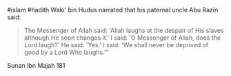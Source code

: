 #islam #hadith
Waki' bin Hudus narrated that his paternal uncle Abu Razin said:

>The Messenger of Allah said: 'Allah laughs at the despair of His slaves although He soon changes it.' I said: 'O Messenger of Allah, does the Lord laugh?' He said: 'Yes.' I said: 'We shall never be deprived of good by a Lord Who laughs.'"


Sunan Ibn Majah 181